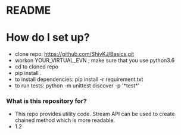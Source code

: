 # README #

# How do I set up? #
* clone repo: https://github.com/ShivKJ/Basics.git 
* workon YOUR_VIRTUAL_EVN ; make sure that you use python3.6
* cd to cloned repo
* pip install .
* to install dependencies: pip install -r requirement.txt
* to run tests: python -m unittest discover -p '\*test\*'

### What is this repository for? ###

* This repo provides utility code. Stream API can be used to create chained method which is more readable.
* 1.2

